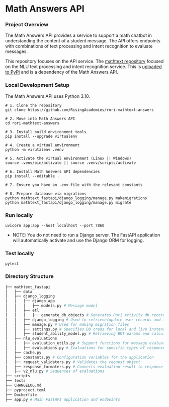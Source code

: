 # Math Answers API
### Project Overview
The Math Answers API provides a service to support a math chatbot in understanding the content of a student message.  The API offers endpoints with combinations of text processing and intent recognition to evaluate messages.

This repository focuses on the API service.
The [mathtext repository](https://gitlab.com/tangibleai/community/mathtext/-/tree/main) focused on the NLU text processing and intent recognition service.  This is [uploaded to PyPi](https://pypi.org/project/mathtext/) and is a dependency of the Math Answers API.


### Local Development Setup
The Math Answers API uses Python 3.10.  
```
# 1. Clone the repository
git clone https://github.com/RisingAcademies/rori-mathtext-answers

# 2. Move into Math Answers API
cd rori-mathtext-answers

# 3. Install build environment tools
pip install --upgrade virtualenv

# 4. Create a virtual environment
python -m virutalenv .venv

# 5. Activate the virtual environment (Linux || Windows)
source .venv/bin/activate || source .venv/scripts/activate

# 6. Install Math Answers API dependencies
pip install --editable .

# 7. Ensure you have an .env file with the relevant constants

# 8. Prepare database via migrations
python mathtext_fastapi/django_logging/manage.py makemigrations
python mathtext_fastapi/django_logging/manage.py migrate
```


### Run locally
`uvicorn app:app --host localhost --port 7860`

* NOTE: You do not need to run a Django server.  The FastAPI application will automatically activate and use the Django ORM for logging.

### Test locally
`pytest`


### Directory Structure
```bash
├── mathtext_fastapi
│   ├── data
│   ├── django_logging
│   │   ├── django_app
│   │   │   ├── models.py # Message model 
│   │   ├── etl
│   │   │   ├── generate_db_objects # Generates Rori Activity db records with this folder's .csvs
│   │   ├── django_logging # Used to retrieve/update user records and log message context
│   │   ├── manage.py # Used for making migration files
│   │   ├── settings.py # Specifies DB creds for local and live instances
│   │   ├── student_ability_model.py # Retrieving BKT params and calculate's student's mastery
│   ├── nlu_evaluations
│   │   ├── evaluation_utils.py # Support functions for message evaluations
│   │   ├── evaluations.py # Evaluations for specific types of responses
│   ├── cache.py
│   ├── constants.py # Configuration variables for the application
│   ├── request_validators.py # Validates the request object
│   ├── response_formaters.py # Converts evaluation result to response obj
│   ├── v2_nlu.py # Sequences of evaluations
├── scripts
├── tests
├── CHANGELOG.md
├── pyproject.toml
├── Dockerfile
├── app.py # Main FastAPI application and endpoints
```
